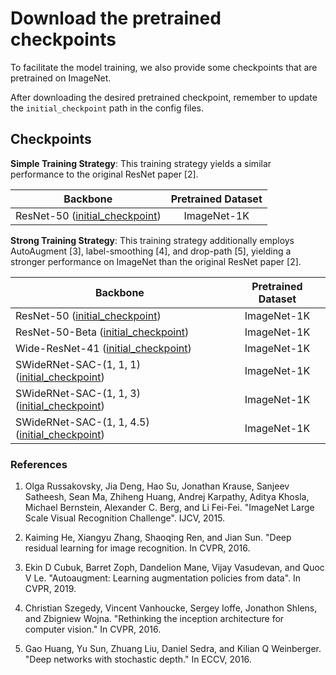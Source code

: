 # Download the pretrained checkpoints

To facilitate the model training, we also provide some checkpoints that are
pretrained on ImageNet.

After downloading the desired pretrained checkpoint, remember to update
the `initial_checkpoint` path in the config files.

## Checkpoints

**Simple Training Strategy**: This training strategy yields a similar
performance to the original ResNet paper [2].

Backbone | Pretrained Dataset
-------- | :---------------:
ResNet-50 ([initial_checkpoint](http://storage.googleapis.com/gresearch/tf-deeplab/checkpoint/resnet50_imagenet1k.tar.gz)) | ImageNet-1K

**Strong Training Strategy**: This training strategy additionally
employs AutoAugment [3], label-smoothing [4], and drop-path [5],  yielding
a stronger performance on ImageNet than the original ResNet paper [2].

Backbone | Pretrained Dataset
-------- | :---------------:
ResNet-50 ([initial_checkpoint](https://storage.googleapis.com/gresearch/tf-deeplab/checkpoint/resnet50_imagenet1k_strong_training_strategy.tar.gz)) | ImageNet-1K
ResNet-50-Beta ([initial_checkpoint](http://storage.googleapis.com/gresearch/tf-deeplab/checkpoint/resnet50_beta_imagenet1k_strong_training_strategy.tar.gz)) | ImageNet-1K
Wide-ResNet-41 ([initial_checkpoint](http://storage.googleapis.com/gresearch/tf-deeplab/checkpoint/wide_resnet41_imagenet1k_strong_training_strategy.tar.gz)) | ImageNet-1K
SWideRNet-SAC-(1, 1, 1) ([initial_checkpoint](http://storage.googleapis.com/gresearch/tf-deeplab/checkpoint/swidernet_sac_1_1_1_imagenet1k_strong_training_strategy.tar.gz)) | ImageNet-1K
SWideRNet-SAC-(1, 1, 3) ([initial_checkpoint](http://storage.googleapis.com/gresearch/tf-deeplab/checkpoint/swidernet_sac_1_1_3_imagenet1k_strong_training_strategy.tar.gz)) | ImageNet-1K
SWideRNet-SAC-(1, 1, 4.5) ([initial_checkpoint](http://storage.googleapis.com/gresearch/tf-deeplab/checkpoint/swidernet_sac_1_1_4.5_imagenet1k_strong_training_strategy.tar.gz)) | ImageNet-1K


### References

1. Olga Russakovsky, Jia Deng, Hao Su, Jonathan Krause, Sanjeev Satheesh,
   Sean Ma, Zhiheng Huang, Andrej Karpathy, Aditya Khosla,
   Michael Bernstein, Alexander C. Berg, and Li Fei-Fei. "ImageNet Large
   Scale Visual Recognition Challenge". IJCV, 2015.

2. Kaiming He, Xiangyu Zhang, Shaoqing Ren, and Jian Sun. "Deep residual
   learning for image recognition. In CVPR, 2016.

3. Ekin D Cubuk, Barret Zoph, Dandelion Mane, Vijay Vasudevan, and
   Quoc V Le. "Autoaugment: Learning augmentation policies from data".
   In CVPR, 2019.

4. Christian Szegedy, Vincent Vanhoucke, Sergey Ioffe, Jonathon Shlens, and
   Zbigniew Wojna. "Rethinking the inception architecture for computer
   vision." In CVPR, 2016.

5. Gao Huang, Yu Sun, Zhuang Liu, Daniel Sedra, and Kilian Q Weinberger.
   "Deep networks with stochastic depth." In ECCV, 2016.
